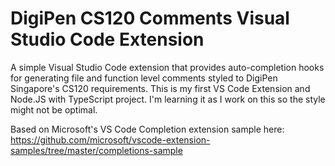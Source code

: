 # DigiPen CS120 Comments Visual Studio Code Extension

A simple Visual Studio Code extension that provides auto-completion hooks for generating file and function level comments styled to DigiPen Singapore's CS120 requirements. This is my first VS Code Extension and Node.JS with TypeScript project. I'm learning it as I work on this so the style might not be optimal.

Based on Microsoft's VS Code Completion extension sample here: https://github.com/microsoft/vscode-extension-samples/tree/master/completions-sample
